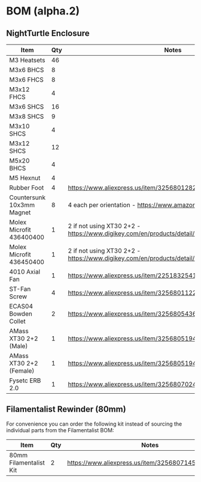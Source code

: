 # BOM (alpha.2)

## NightTurtle Enclosure

Item | Qty | Notes
--- | --- | ---
M3 Heatsets | 46 |
M3x6 BHCS | 8 |
M3x6 FHCS | 8 |
M3x12 FHCS | 4 |
M3x6 SHCS | 16 |
M3x8 SHCS | 9 |
M3x10 SHCS | 4 |
M3x12 SHCS | 12 |
M5x20 BHCS | 4 |
M5 Hexnut | 4 |
Rubber Foot | 4 | https://www.aliexpress.us/item/3256801282730627.html
Countersunk 10x3mm Magnet | 8 | 4 each per orientation - https://www.amazon.com/dp/B0788Z23ZY
Molex Microfit 436400400 | 1 | 2 if not using XT30 2+2 - https://www.digikey.com/en/products/detail/molex/0436400400/268981
Molex Microfit 436450400 | 1 | 2 if not using XT30 2+2 - https://www.digikey.com/en/products/detail/molex/0436450400/268976
4010 Axial Fan | 1 | https://www.aliexpress.us/item/2251832541552769.html
ST-Fan Screw | 4 | https://www.aliexpress.us/item/3256801122413512.html
ECAS04 Bowden Collet | 2 | https://www.aliexpress.us/item/3256805436525602.html
AMass XT30 2+2 (Male) | 1 | https://www.aliexpress.us/item/3256805194254798.html
AMass XT30 2+2 (Female) | 1 | https://www.aliexpress.us/item/3256805194254798.html
Fysetc ERB 2.0 | 1 | https://www.aliexpress.us/item/3256807024596241.html

## Filamentalist Rewinder (80mm)

For convenience you can order the following kit instead of sourcing the individual parts from the Filamentalist BOM:

Item | Qty | Notes
--- | --- | ---
80mm Filamentalist Kit | 2 | https://www.aliexpress.us/item/3256807145086311.html
